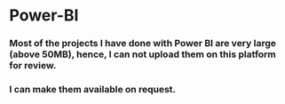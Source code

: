 # Power-BI
### Most of the projects I have done with Power BI are very large (above 50MB), hence, I can not upload them on this platform for review. 
### I can make them available on request.
